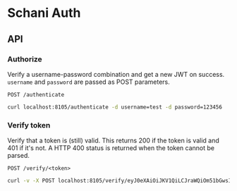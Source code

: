 # Schani Auth

## API

### Authorize

Verify a username-password combination and get a new JWT on success. `username` and `password` are passed as POST parameters.

``POST /authenticate``

```bash
curl localhost:8105/authenticate -d username=test -d password=123456
```

### Verify token

Verify that a token is (still) valid. This returns 200 if the token is valid and 401 if it's not. A HTTP 400 status is returned when the token cannot be parsed.

``POST /verify/<token>``

```bash
curl -v -X POST localhost:8105/verify/eyJ0eXAiOiJKV1QiLCJraWQiOm51bGwsImFsZyI6IkhTMjU2In0.eyJpc3MiOiJzY2hhbmktcnMiLCJzdWIiOiJ0ZXN0IiwiYXVkIjpudWxsLCJleHAiOm51bGwsIm5iZiI6bnVsbCwiaWF0IjpudWxsLCJqdGkiOm51bGx9.U40p4ITqOFW9jdurBbHDyGoQxkR0y3unwMiifntWMOc
```
